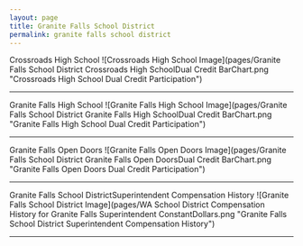 ```yaml
---
layout: page
title: Granite Falls School District
permalink: granite falls school district
---
```



Crossroads High School
![Crossroads High School Image](pages/Granite Falls School District Crossroads High SchoolDual Credit BarChart.png "Crossroads High School Dual Credit Participation")

___

Granite Falls High School
![Granite Falls High School Image](pages/Granite Falls School District Granite Falls High SchoolDual Credit BarChart.png "Granite Falls High School Dual Credit Participation")

___

Granite Falls Open Doors
![Granite Falls Open Doors Image](pages/Granite Falls School District Granite Falls Open DoorsDual Credit BarChart.png "Granite Falls Open Doors Dual Credit Participation")

___

Granite Falls School DistrictSuperintendent Compensation History
![Granite Falls School District Image](pages/WA School District Compensation History for Granite Falls Superintendent ConstantDollars.png "Granite Falls School District Superintendent Compensation History")

___

